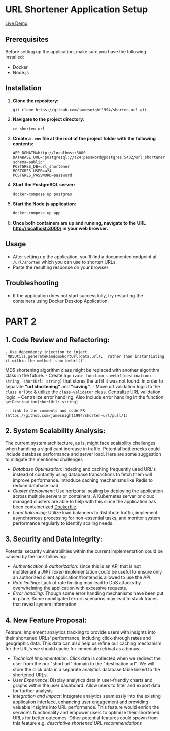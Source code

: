 # URL Shortener Application Setup
[Live Demo](https://tiny-url-api.vercel.app/)
## Prerequisites

Before setting up the application, make sure you have the following installed:

- Docker
- Node.js

## Installation

1. **Clone the repository:**

    ```bash
    git clone https://github.com/jamesnight1994/shorten-url.git
    ```

2. **Navigate to the project directory:**

    ```bash
    cd shorten-url
    ```

3. **Create a `.env` file at the root of the project folder with the following contents:**

    ```plaintext
    APP_DOMAIN=http://localhost:3000
    DATABASE_URL="postgresql://a24:password@postgres:5432/url_shortener?schema=public"
    POSTGRES_DB=url_shortener
    POSTGRES_USER=a24
    POSTGRES_PASSWORD=password
    ```

4. **Start the PostgreSQL server:**

    ```bash
    docker-compose up postgres
    ```

5. **Start the Node.js application:**

    ```bash
    docker-compose up app
    ```

6. **Once both containers are up and running, navigate to the URL [http://localhost:3000/](http://localhost:3000/) in your web browser.**

## Usage

- After setting up the application, you'll find a documented endpoint at `/url/shorten` which you can use to shorten URLs.
- Paste the resulting response on your browser

## Troubleshooting

- If the application does not start successfully, try restarting the containers using Docker Desktop Application.

# PART 2

## 1. **Code Review and Refactoring:**
    - Use dependency injection to inject `MD5Utils.generateRandomShortUrl(data.url);` rather than instantiating it within the method `shortenUrl()`.
MD5 shortening algorithm class might be replaced with another algorithm class in the future.
    - Create a `private function saveUrl(destination: string, shortUrl: string)` that stores the url if it was not found. In order to separate **"url shortening"**  and **"saving"**.
    - Move url validation logic to the `class UrlDto` & utilize the `class-validator` class.
Centralize URL validation logic.
    - Centralize error handling. Also Include error handling in the function `getDestination(shortUrl: string)`

    - [link to the comments and code PR](https://github.com/jamesnight1994/shorten-url/pull/1)

## 2. **System Scalability Analysis:**

The current system architecture, as is, might face scalability challenges when handling a significant increase in traffic. Potential bottlenecks could include database performance and server load.
Here are some suggestion to mitigate the mentioned challenges
   - *Database Optimization*: indexing and caching frequently used URL's instead of contantly using database transactions to fetch them will improve performance. Introduce caching mechanisms like Redis to reduce database load. 
   - *Cluster deployment*: Use horizontal scaling by deploying the application across multiple servers or containers. A Kubernetes server or cloud managed clusters are able to help with this since the application has been containerized [Dockerfile](https://github.com/jamesnight1994/shorten-url/blob/feature/shorten-url/Dockerfile).
   - *Load balancing*: Utilize load balancers to distribute traffic, implement asynchronous processing for non-essential tasks, and monitor system performance regularly to identify scaling needs.

## 3. **Security and Data Integrity:**

Potential security vulnerabilities within the current implementation could be caused by the lack following:
- *Authentication  & authorization*: since this is an API that is not multitenant a *JWT token* implementation could be useful to ensure only an authorized client application/frontend is allowed to use the API.
- *Rate limiting*: Lack of rate limiting may lead to DoS attacks by overwhelming the application with excessive requests.
- *Error handling*: Though some error handling mechanisms have been put in place. Some unmitigated errors scenarios may lead to stack traces that reveal system information.


## 4. **New Feature Proposal:**

*Feature*: Implement analytics tracking to provide users with insights into their shortened URLs' performance, including click-through rates and geographic data. This data can also help us refine our caching mechanism for the URL's we should cache for immediate retrival as a bonus.
   - *Technical Implementation*:  Click data is collected when we redirect the user from the our "short url" domain to the "destination url". We will store the click data in a separate analytics database table linked to the shortened URLs. 
   - *User Experience*: Display analytics data in user-friendly charts and graphs within the user dashboard. Allow users to filter and export data for further analysis. 
   - *Integration and Impact*: Integrate analytics seamlessly into the existing application interface, enhancing user engagement and providing valuable insights into URL performance. This feature would enrich the service's functionality and empower users to optimize their shortened URLs for better outcomes. Other potential features could spawn from this feature e.g. _*descriptive shortened URL recommendations*_

